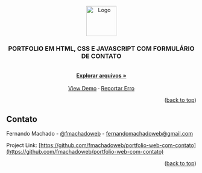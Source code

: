 <div id="top"></div>



<!-- PROJECT LOGO -->
<br />
<div align="center">
  <a href="#">
    <img src="https://github.com/othneildrew/Best-README-Template/raw/master/images/logo.png" alt="Logo" width="80" height="80">
  </a>

  <h3 align="center">PORTFOLIO EM HTML, CSS E JAVASCRIPT COM FORMULÁRIO DE CONTATO</h3>

  <p align="center">
    <br />
    <a href="https://github.com/fmachadoweb/portfolio-web-com-contato"><strong>Explorar arquivos »</strong></a>
    <br />
    <br />
    <a href="https://hardtek.com.br/portfolio2/" target="_blank">View Demo</a>
    ·
    <a href="mailto:fernandomachadoweb@gmail.com">Reportar Erro</a>

  </p>
</div>





<p align="right">(<a href="#top">back to top</a>)</p>



<!-- CONTACT -->
## Contato

Fernando Machado - [@fmachadoweb](https://twitter.com/fmachadoweb) - fernandomachadoweb@gmail.com

Project Link: [https://github.com/fmachadoweb/portfolio-web-com-contato](https://github.com/fmachadoweb/portfolio-web-com-contato)

<p align="right">(<a href="#top">back to top</a>)</p>

